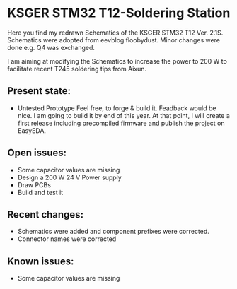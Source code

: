 # KSGER STM32 T12-Soldering Station

Here you find my redrawn Schematics of the KSGER STM32 T12 Ver. 2.1S.
Schematics were adopted from eevblog floobydust. Minor changes were done
e.g. Q4 was exchanged. 

I am aiming at modifying the Schematics to increase the power to 200 W 
to facilitate recent T245 soldering tips from Aixun. 

## Present state:
- Untested Prototype
Feel free, to forge & build it. Feadback would be nice. I am going to
build it by end of this year. At that point, I will create a first release
including precompiled firmware and publish the project on EasyEDA.


## Open issues:
- Some capacitor values are missing
- Design a 200 W 24 V Power supply
- Draw PCBs
- Build and test it


## Recent changes: 
- Schematics were added and component prefixes were corrected.
- Connector names were corrected 

 
## Known issues:
- Some capacitor values are missing
